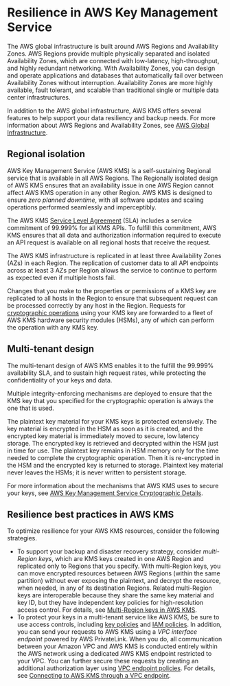 # Resilience in AWS Key Management Service<a name="disaster-recovery-resiliency"></a>

The AWS global infrastructure is built around AWS Regions and Availability Zones\. AWS Regions provide multiple physically separated and isolated Availability Zones, which are connected with low\-latency, high\-throughput, and highly redundant networking\. With Availability Zones, you can design and operate applications and databases that automatically fail over between Availability Zones without interruption\. Availability Zones are more highly available, fault tolerant, and scalable than traditional single or multiple data center infrastructures\.

In addition to the AWS global infrastructure, AWS KMS offers several features to help support your data resiliency and backup needs\. For more information about AWS Regions and Availability Zones, see [AWS Global Infrastructure](http://aws.amazon.com/about-aws/global-infrastructure/)\.

## Regional isolation<a name="regional-isolation"></a>

AWS Key Management Service \(AWS KMS\) is a self\-sustaining Regional service that is available in all AWS Regions\. The Regionally isolated design of AWS KMS ensures that an availability issue in one AWS Region cannot affect AWS KMS operation in any other Region\. AWS KMS is designed to ensure *zero planned downtime*, with all software updates and scaling operations performed seamlessly and imperceptibly\.

The AWS KMS [Service Level Agreement](https://aws.amazon.com/kms/sla/) \(SLA\) includes a service commitment of 99\.999% for all KMS APIs\. To fulfill this commitment, AWS KMS ensures that all data and authorization information required to execute an API request is available on all regional hosts that receive the request\. 

The AWS KMS infrastructure is replicated in at least three Availability Zones \(AZs\) in each Region\. The replication of customer data to all API endpoints across at least 3 AZs per Region allows the service to continue to perform as expected even if multiple hosts fail\.

Changes that you make to the properties or permissions of a KMS key are replicated to all hosts in the Region to ensure that subsequent request can be processed correctly by any host in the Region\. Requests for [cryptographic operations](concepts.md#cryptographic-operations) using your KMS key are forwarded to a fleet of AWS KMS hardware security modules \(HSMs\), any of which can perform the operation with any KMS key\.

## Multi\-tenant design<a name="multi-tenant"></a>

The multi\-tenant design of AWS KMS enables it to the fulfill the 99\.999% availability SLA, and to sustain high request rates, while protecting the confidentiality of your keys and data\. 

Multiple integrity\-enforcing mechanisms are deployed to ensure that the KMS key that you specified for the cryptographic operation is always the one that is used\. 

The plaintext key material for your KMS keys is protected extensively\. The key material is encrypted in the HSM as soon as it is created, and the encrypted key material is immediately moved to secure, low latency storage\. The encrypted key is retrieved and decrypted within the HSM just in time for use\. The plaintext key remains in HSM memory only for the time needed to complete the cryptographic operation\. Then it is re\-encrypted in the HSM and the encrypted key is returned to storage\. Plaintext key material never leaves the HSMs; it is never written to persistent storage\.

For more information about the mechanisms that AWS KMS uses to secure your keys, see [AWS Key Management Service Cryptographic Details](https://docs.aws.amazon.com/kms/latest/cryptographic-details/)\.

## Resilience best practices in AWS KMS<a name="customer-action.title"></a>

To optimize resilience for your AWS KMS resources, consider the following strategies\.
+ To support your backup and disaster recovery strategy, consider *multi\-Region keys*, which are KMS keys created in one AWS Region and replicated only to Regions that you specify\. With multi\-Region keys, you can move encrypted resources between AWS Regions \(within the same partition\) without ever exposing the plaintext, and decrypt the resource, when needed, in any of its destination Regions\. Related multi\-Region keys are interoperable because they share the same key material and key ID, but they have independent key policies for high\-resolution access control\. For details, see [Multi\-Region keys in AWS KMS](multi-region-keys-overview.md)\.
+ To protect your keys in a multi\-tenant service like AWS KMS, be sure to use access controls, including [key policies](key-policies.md) and [IAM policies](ControllingAccess5-IAMPolicies.xml)\. In addition, you can send your requests to AWS KMS using a *VPC interface endpoint* powered by AWS PrivateLink\. When you do, all communication between your Amazon VPC and AWS KMS is conducted entirely within the AWS network using a dedicated AWS KMS endpoint restricted to your VPC\. You can further secure these requests by creating an additional authorization layer using [VPC endpoint policies](kms-vpc-endpoint.md#vpce-policy)\. For details, see [Connecting to AWS KMS through a VPC endpoint](kms-vpc-endpoint.md)\.